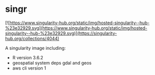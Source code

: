 # singr

[![https://www.singularity-hub.org/static/img/hosted-singularity--hub-%23e32929.svg](https://www.singularity-hub.org/static/img/hosted-singularity--hub-%23e32929.svg)](https://singularity-hub.org/collections/4044)

A singularity image including:

- R version 3.6.2
- geospatial system deps gdal and geos
- aws cli version 1
